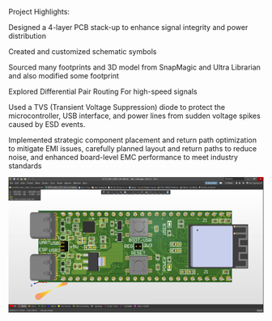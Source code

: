 Project Highlights:

Designed a 4-layer PCB stack-up to enhance signal integrity and power distribution

Created and customized schematic symbols

Sourced many footprints and 3D model from SnapMagic and Ultra Librarian and also modified some footprint

Explored Differential Pair Routing For high-speed  signals

Used a TVS (Transient Voltage Suppression) diode to protect the microcontroller, USB interface, and power lines from sudden voltage spikes caused by ESD events.

Implemented strategic component placement and return path optimization to mitigate EMI issues, carefully planned layout and return paths to reduce noise, and enhanced board-level EMC performance to meet industry standards 

![image alt](https://github.com/alaminwiki/ESP32-S3-DevKitM-1_PCB_Design_in_Altium_Designer/blob/main/Screenshot%202025-06-04%20171911.png?raw=true)

